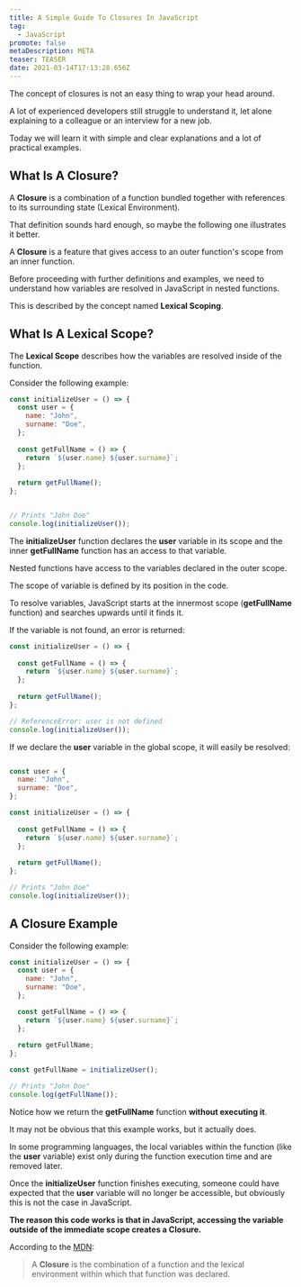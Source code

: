 ```yaml
---
title: A Simple Guide To Closures In JavaScript
tag:
  - JavaScript
promote: false
metaDescription: META
teaser: TEASER
date: 2021-03-14T17:13:28.656Z
---
```

The concept of closures is not an easy thing to wrap your head around. 

A lot of experienced developers still struggle to understand it, let alone explaining to a colleague or an interview for a new job.

Today we will learn it with simple and clear explanations and a lot of practical examples.

## What Is A Closure?

A **Closure** is a combination of a function bundled together with references to its surrounding state (Lexical Environment).

That definition sounds hard enough, so maybe the following one illustrates it better.

A **Closure** is a feature that gives access to an outer function's scope from an inner function.

Before proceeding with further definitions and examples, we need to understand how variables are resolved in JavaScript in nested functions.

This is described by the concept named **Lexical Scoping**.

## What Is A Lexical Scope?

The **Lexical Scope** describes how the variables are resolved inside of the function.

Consider the following example:

```javascript
const initializeUser = () => {
  const user = {
    name: "John",
    surname: "Doe",
  };
  
  const getFullName = () => {
    return `${user.name} ${user.surname}`;
  };
  
  return getFullName();
};


// Prints "John Doe"
console.log(initializeUser());
```

The **initializeUser** function declares the **user** variable in its scope and the inner **getFullName** function has an access to that variable.

Nested functions have access to the variables declared in the outer scope.

The scope of variable is defined by its position in the code. 

To resolve variables, JavaScript starts at the innermost scope (**getFullName** function) and searches upwards until it finds it.

If the variable is not found, an error is returned:

```javascript
const initializeUser = () => {
  
  const getFullName = () => {
    return `${user.name} ${user.surname}`;
  };
  
  return getFullName();
};

// ReferenceError: user is not defined
console.log(initializeUser());
```

If we declare the **user** variable in the global scope, it will easily be resolved:

```javascript

const user = {
  name: "John",
  surname: "Doe",
};

const initializeUser = () => {
  
  const getFullName = () => {
    return `${user.name} ${user.surname}`;
  };
  
  return getFullName();
};

// Prints "John Doe"
console.log(initializeUser());
```

## A Closure Example

Consider the following example:

```javascript
const initializeUser = () => {
  const user = {
    name: "John",
    surname: "Doe",
  };

  const getFullName = () => {
    return `${user.name} ${user.surname}`;
  };
  
  return getFullName;
};

const getFullName = initializeUser();

// Prints "John Doe"
console.log(getFullName());
```

Notice how we return the **getFullName** function **without executing it**.

It may not be obvious that this example works, but it actually does.

In some programming languages, the local variables within the function (like the **user** variable) exist only during the function execution time and are removed later.

Once the **initializeUser** function finishes executing, someone could have expected that the **user** variable will no longer be accessible, but obviously this is not the case in JavaScript.

**The reason this code works is that in JavaScript, accessing the variable outside of the immediate scope creates a Closure.**

According to the [MDN](https://developer.mozilla.org/en-US/docs/Web/JavaScript):

> A **Closure** is the combination of a function and the lexical environment within which that function was declared.